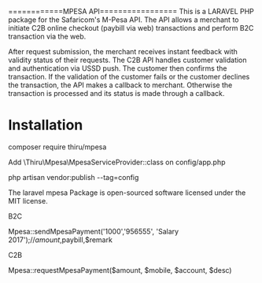 ============MPESA API=================
This is a LARAVEL PHP package for the Safaricom's M-Pesa API. The API allows a merchant to initiate C2B online checkout (paybill via web) transactions and perform B2C transaction via the web.

After request submission, the merchant receives instant feedback with validity status of their requests. The C2B API handles customer validation and authentication via USSD push. The customer then confirms the transaction. If the validation of the customer fails or the customer declines the transaction, the API makes a callback to merchant. Otherwise the transaction is processed and its status is made through a callback.

Installation
============================
composer require thiru/mpesa

Add  \Thiru\Mpesa\MpesaServiceProvider::class on config/app.php

php artisan vendor:publish --tag=config


The laravel mpesa Package is open-sourced software licensed under the MIT license.

B2C

Mpesa::sendMpesaPayment('1000','956555', 'Salary 2017');//$amount,$paybill,$remark


C2B

Mpesa::requestMpesaPayment($amount, $mobile, $account, $desc)
